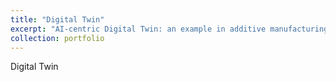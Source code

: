 ```yaml
---
title: "Digital Twin"
excerpt: "AI-centric Digital Twin: an example in additive manufacturing <br/><img src='/images/DT.svg'>"
collection: portfolio
---
```


Digital Twin
